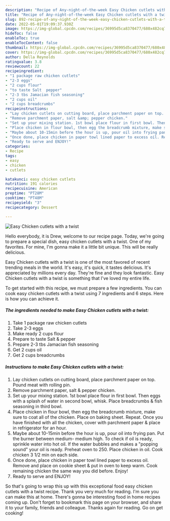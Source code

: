 ```yaml
---
description: "Recipe of Any-night-of-the-week Easy Chicken cutlets with a twist"
title: "Recipe of Any-night-of-the-week Easy Chicken cutlets with a twist"
slug: 892-recipe-of-any-night-of-the-week-easy-chicken-cutlets-with-a-twist
date: 2022-05-01T19:09:37.930Z
image: https://img-global.cpcdn.com/recipes/36995d5ca8370477/680x482cq70/easy-chicken-cutlets-with-a-twist-recipe-main-photo.jpg
hideToc: false
enableToc: true
enableTocContent: false
thumbnail: https://img-global.cpcdn.com/recipes/36995d5ca8370477/680x482cq70/easy-chicken-cutlets-with-a-twist-recipe-main-photo.jpg
cover: https://img-global.cpcdn.com/recipes/36995d5ca8370477/680x482cq70/easy-chicken-cutlets-with-a-twist-recipe-main-photo.jpg
author: Della Reynolds
ratingvalue: 3.8
reviewcount: 22
recipeingredient:
- "1 package raw chicken cutlets"
- "2-3 eggs"
- "2 cups flour"
- "to taste Salt  pepper"
- "2-3 tbs Jamacian fish seasoning"
- "2 cups oil"
- "2 cups breadcrumbs"
recipeinstructions:
- "Lay chicken cutlets on cutting board, place parchment paper on top. Pound meat with rolling pin."
- "Remove parchment paper, salt &amp; pepper chicken."
- "Set up your mixing station. 1st bowl place flour in first bowl. Then eggs with a splash of water in second bowl, whisk. Place breadcrumbs &amp; fish seasoning in third bowl."
- "Place chicken in flour bowl, then egg the breadcrumb mixture, make sure to coat all of the chicken. Place on baking sheet. Repeat. Once you have finished with all the chicken, cover with parchment paper &amp; place in refrigerator for an hour."
- "Maybe about 10-15min before the hour is up, pour oil into frying pan. Put the burner between medium- medium high. To check if oil is ready, sprinkle water into hot oil. If the water bubbles and makes a &#34;popping sound&#34; your oil is ready. Preheat oven to 250. Place chicken in oil. Cook chicken 3 1/2 min on each side."
- "Once done, place chicken in paper towl lined paper to excess oil. Remove and place on cookie sheet &amp; put in oven to keep warm. Cook remaining chicken the same way you did before. Enjoy!"
- "Ready to serve and ENJOY!"
categories:
- Recipe
tags:
- easy
- chicken
- cutlets

katakunci: easy chicken cutlets 
nutrition: 191 calories
recipecuisine: American
preptime: "PT28M"
cooktime: "PT48M"
recipeyield: "3"
recipecategory: Dessert

---
```



![Easy Chicken cutlets with a twist](https://img-global.cpcdn.com/recipes/36995d5ca8370477/680x482cq70/easy-chicken-cutlets-with-a-twist-recipe-main-photo.jpg)

Hello everybody, it is Drew, welcome to our recipe page. Today, we're going to prepare a special dish, easy chicken cutlets with a twist. One of my favorites. For mine, I'm gonna make it a little bit unique. This will be really delicious.

Easy Chicken cutlets with a twist is one of the most favored of recent trending meals in the world. It's easy, it's quick, it tastes delicious. It's appreciated by millions every day. They're fine and they look fantastic. Easy Chicken cutlets with a twist is something that I've loved my entire life.




To get started with this recipe, we must prepare a few ingredients. You can cook easy chicken cutlets with a twist using 7 ingredients and 6 steps. Here is how you can achieve it.

<!--inarticleads1-->

##### The ingredients needed to make Easy Chicken cutlets with a twist:

1. Take 1 package raw chicken cutlets
1. Take 2-3 eggs
1. Make ready 2 cups flour
1. Prepare to taste Salt &amp; pepper
1. Prepare 2-3 tbs Jamacian fish seasoning
1. Get 2 cups oil
1. Get 2 cups breadcrumbs




<!--inarticleads2-->

##### Instructions to make Easy Chicken cutlets with a twist:

1. Lay chicken cutlets on cutting board, place parchment paper on top. Pound meat with rolling pin.
1. Remove parchment paper, salt &amp; pepper chicken.
1. Set up your mixing station. 1st bowl place flour in first bowl. Then eggs with a splash of water in second bowl, whisk. Place breadcrumbs &amp; fish seasoning in third bowl.
1. Place chicken in flour bowl, then egg the breadcrumb mixture, make sure to coat all of the chicken. Place on baking sheet. Repeat. Once you have finished with all the chicken, cover with parchment paper &amp; place in refrigerator for an hour.
1. Maybe about 10-15min before the hour is up, pour oil into frying pan. Put the burner between medium- medium high. To check if oil is ready, sprinkle water into hot oil. If the water bubbles and makes a &#34;popping sound&#34; your oil is ready. Preheat oven to 250. Place chicken in oil. Cook chicken 3 1/2 min on each side.
1. Once done, place chicken in paper towl lined paper to excess oil. Remove and place on cookie sheet &amp; put in oven to keep warm. Cook remaining chicken the same way you did before. Enjoy!
1. Ready to serve and ENJOY!



So that's going to wrap this up with this exceptional food easy chicken cutlets with a twist recipe. Thank you very much for reading. I'm sure you can make this at home. There's gonna be interesting food in home recipes coming up. Don't forget to bookmark this page on your browser, and share it to your family, friends and colleague. Thanks again for reading. Go on get cooking!
